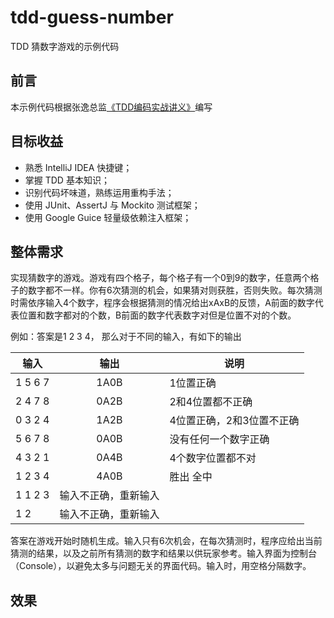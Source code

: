 # tdd-guess-number
TDD 猜数字游戏的示例代码

## 前言
本示例代码根据张逸总监[《TDD编码实战讲义》](http://zhangyi.xyz/handout-tdd-code-kata/)编写

## 目标收益

- 熟悉 IntelliJ IDEA 快捷键；
- 掌握 TDD 基本知识；
- 识别代码坏味道，熟练运用重构手法；
- 使用 JUnit、AssertJ 与 Mockito 测试框架；
- 使用 Google Guice 轻量级依赖注入框架；

## 整体需求
实现猜数字的游戏。游戏有四个格子，每个格子有一个0到9的数字，任意两个格子的数字都不一样。你有6次猜测的机会，如果猜对则获胜，否则失败。每次猜测时需依序输入4个数字，程序会根据猜测的情况给出xAxB的反馈，A前面的数字代表位置和数字都对的个数，B前面的数字代表数字对但是位置不对的个数。

例如：答案是1 2 3 4， 那么对于不同的输入，有如下的输出

|输入  |	输出	|  说明  |
|-------------| :--------:|--------|
|1 5 6 7 | 1A0B	|1位置正确|
|2 4 7 8 |	0A2B	|2和4位置都不正确|
|0 3 2 4	| 1A2B	|4位置正确，2和3位置不正确|
|5 6 7 8	| 0A0B	|没有任何一个数字正确|
|4 3 2 1	| 0A4B	|4个数字位置都不对|
|1 2 3 4	| 4A0B	|胜出 全中|
|1 1 2 3	| 输入不正确，重新输入	||
|1 2	|输入不正确，重新输入	||

答案在游戏开始时随机生成。输入只有6次机会，在每次猜测时，程序应给出当前猜测的结果，以及之前所有猜测的数字和结果以供玩家参考。输入界面为控制台（Console），以避免太多与问题无关的界面代码。输入时，用空格分隔数字。

## 效果

